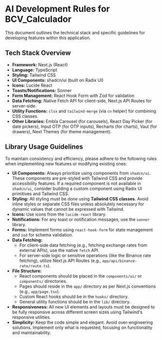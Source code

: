 # AI Development Rules for BCV_Calculador

This document outlines the technical stack and specific guidelines for developing features within this application.

## Tech Stack Overview

*   **Framework:** Next.js (React)
*   **Language:** TypeScript
*   **Styling:** Tailwind CSS
*   **UI Components:** shadcn/ui (built on Radix UI)
*   **Icons:** Lucide React
*   **Toasts/Notifications:** Sonner
*   **Form Management:** React Hook Form with Zod for validation
*   **Data Fetching:** Native Fetch API for client-side, Next.js API Routes for server-side.
*   **Utility Functions:** `clsx` and `tailwind-merge` (via `cn` helper) for combining CSS classes.
*   **Other Libraries:** Embla Carousel (for carousels), React Day Picker (for date pickers), Input OTP (for OTP inputs), Recharts (for charts), Vaul (for drawers), Next Themes (for theme management).

## Library Usage Guidelines

To maintain consistency and efficiency, please adhere to the following rules when implementing new features or modifying existing ones:

*   **UI Components:** Always prioritize using components from `shadcn/ui`. These components are pre-styled with Tailwind CSS and provide accessibility features. If a required component is not available in `shadcn/ui`, consider building a custom component using Radix UI primitives and Tailwind CSS.
*   **Styling:** All styling must be done using **Tailwind CSS classes**. Avoid inline styles or separate CSS files unless absolutely necessary for dynamic values that cannot be expressed with Tailwind.
*   **Icons:** Use icons from the `lucide-react` library.
*   **Notifications:** For any toast or notification messages, use the `sonner` library.
*   **Forms:** Implement forms using `react-hook-form` for state management and `zod` for schema validation.
*   **Data Fetching:**
    *   For client-side data fetching (e.g., fetching exchange rates from external APIs), use the native `fetch` API.
    *   For server-side logic or sensitive operations (like the Binance rate fetching), utilize Next.js API Routes (e.g., `app/api/binance-rate/route.ts`).
*   **File Structure:**
    *   React components should be placed in the `components/ui/` or `components/` directories.
    *   Pages should reside in the `app/` directory as per Next.js conventions (e.g., `app/page.tsx`).
    *   Custom React hooks should be in the `hooks/` directory.
    *   General utility functions should be in the `lib/` directory.
*   **Responsiveness:** All new UI elements and layouts must be designed to be fully responsive across different screen sizes using Tailwind's responsive utilities.
*   **Simplicity:** Keep the code simple and elegant. Avoid over-engineering solutions. Implement only what is requested, focusing on functionality and maintainability.

